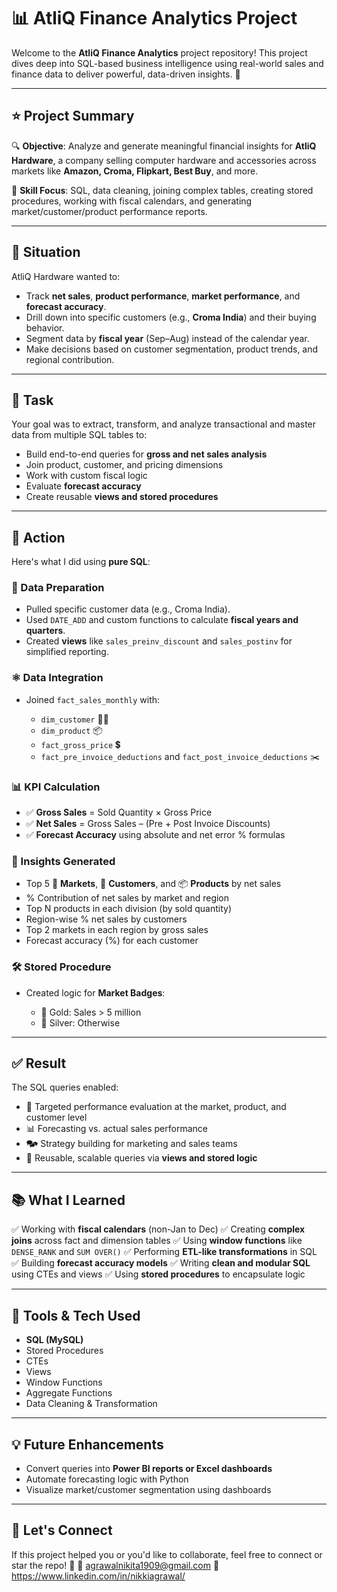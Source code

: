 # 📊 AtliQ Finance Analytics Project

Welcome to the **AtliQ Finance Analytics** project repository!
This project dives deep into SQL-based business intelligence using real-world sales and finance data to deliver powerful, data-driven insights. 🚀

---

## ⭐ Project Summary

🔍 **Objective**: Analyze and generate meaningful financial insights for **AtliQ Hardware**, a company selling computer hardware and accessories across markets like **Amazon, Croma, Flipkart, Best Buy**, and more.

🧠 **Skill Focus**: SQL, data cleaning, joining complex tables, creating stored procedures, working with fiscal calendars, and generating market/customer/product performance reports.

---

## 🦮 Situation

AtliQ Hardware wanted to:

* Track **net sales**, **product performance**, **market performance**, and **forecast accuracy**.
* Drill down into specific customers (e.g., **Croma India**) and their buying behavior.
* Segment data by **fiscal year** (Sep–Aug) instead of the calendar year.
* Make decisions based on customer segmentation, product trends, and regional contribution.

---

## 🎯 Task

Your goal was to extract, transform, and analyze transactional and master data from multiple SQL tables to:

* Build end-to-end queries for **gross and net sales analysis**
* Join product, customer, and pricing dimensions
* Work with custom fiscal logic
* Evaluate **forecast accuracy**
* Create reusable **views and stored procedures**

---

## 🔨 Action

Here's what I did using **pure SQL**:

### 🧹 Data Preparation

* Pulled specific customer data (e.g., Croma India).
* Used `DATE_ADD` and custom functions to calculate **fiscal years and quarters**.
* Created **views** like `sales_preinv_discount` and `sales_postinv` for simplified reporting.

### ⚛️ Data Integration

* Joined `fact_sales_monthly` with:

  * `dim_customer` 🧑‍💼
  * `dim_product` 📦
  * `fact_gross_price` 💲
  * `fact_pre_invoice_deductions` and `fact_post_invoice_deductions` ✂️

### 📊 KPI Calculation

* ✅ **Gross Sales** = Sold Quantity × Gross Price
* ✅ **Net Sales** = Gross Sales – (Pre + Post Invoice Discounts)
* ✅ **Forecast Accuracy** using absolute and net error % formulas

### 🧠 Insights Generated

* Top 5 📍 **Markets**, 🧑 **Customers**, and 📦 **Products** by net sales
* % Contribution of net sales by market and region
* Top N products in each division (by sold quantity)
* Region-wise % net sales by customers
* Top 2 markets in each region by gross sales
* Forecast accuracy (%) for each customer

### 🛠️ Stored Procedure

* Created logic for **Market Badges**:

  * 🥇 Gold: Sales > 5 million
  * 🥈 Silver: Otherwise

---

## ✅ Result

The SQL queries enabled:

* 📌 Targeted performance evaluation at the market, product, and customer level
* 📊 Forecasting vs. actual sales performance
* 🗫 Strategy building for marketing and sales teams
* 🔄 Reusable, scalable queries via **views and stored logic**

---

## 📚 What I Learned

✅ Working with **fiscal calendars** (non-Jan to Dec)
✅ Creating **complex joins** across fact and dimension tables
✅ Using **window functions** like `DENSE_RANK` and `SUM OVER()`
✅ Performing **ETL-like transformations** in SQL
✅ Building **forecast accuracy models**
✅ Writing **clean and modular SQL** using CTEs and views
✅ Using **stored procedures** to encapsulate logic

---

## 🧹 Tools & Tech Used

* **SQL (MySQL)**
* Stored Procedures
* CTEs
* Views
* Window Functions
* Aggregate Functions
* Data Cleaning & Transformation

---

## 💡 Future Enhancements

* Convert queries into **Power BI reports or Excel dashboards**
* Automate forecasting logic with Python
* Visualize market/customer segmentation using dashboards

---

## 🙌 Let's Connect

If this project helped you or you'd like to collaborate, feel free to connect or star the repo! 🌟
📧 agrawalnikita1909@gmail.com
🔗 https://www.linkedin.com/in/nikkiagrawal/
